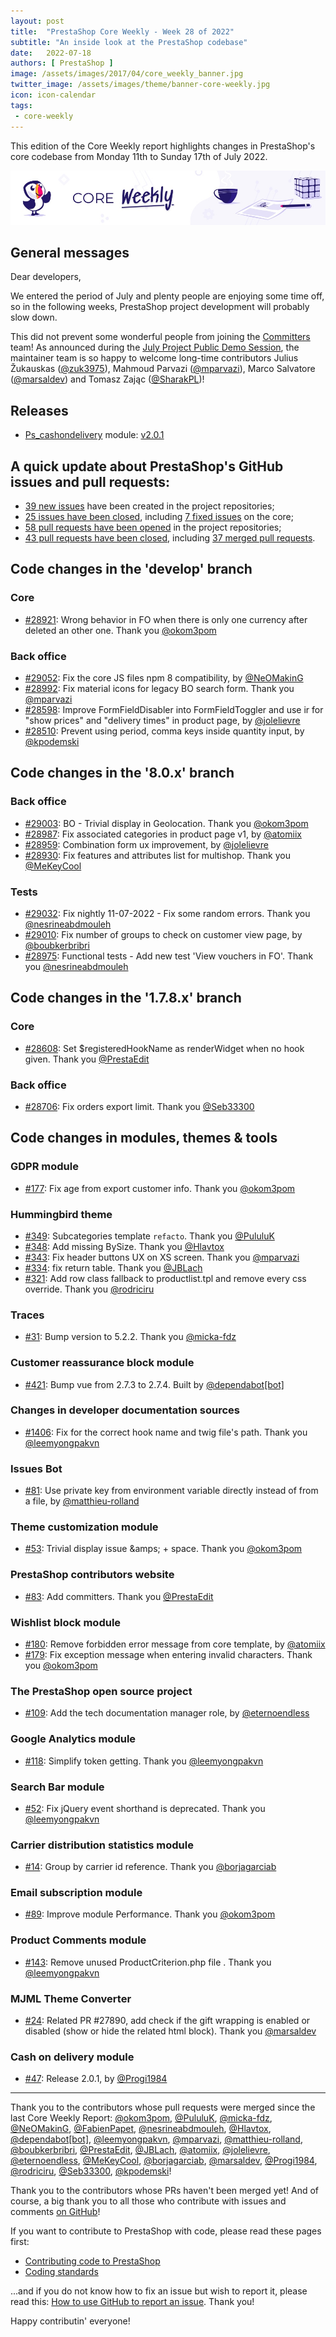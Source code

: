 ```yaml
---
layout: post
title:  "PrestaShop Core Weekly - Week 28 of 2022"
subtitle: "An inside look at the PrestaShop codebase"
date:   2022-07-18
authors: [ PrestaShop ]
image: /assets/images/2017/04/core_weekly_banner.jpg
twitter_image: /assets/images/theme/banner-core-weekly.jpg
icon: icon-calendar
tags:
 - core-weekly
---
```


This edition of the Core Weekly report highlights changes in PrestaShop's core codebase from Monday 11th to Sunday 17th of July 2022.

![Core Weekly banner](/assets/images/2018/12/banner-core-weekly.jpg)

## General messages

Dear developers,

We entered the period of July and plenty people are enjoying some time off, so in the following weeks, PrestaShop project development will probably slow down.

This did not prevent some wonderful people from joining the [Committers](https://www.prestashop-project.org/maintainers-guide/how-to-become-a-committer/) team! As announced during the [July Project Public Demo Session](https://build.prestashop.com/news/public-demo-5-2022/), the maintainer team is so happy to welcome long-time contributors Julius Žukauskas ([@zuk3975](https://github.com/zuk3975)), Mahmoud Parvazi ([@mparvazi](https://github.com/mparvazi)), Marco Salvatore ([@marsaldev](https://github.com/marsaldev)) and Tomasz Zając ([@SharakPL](https://github.com/SharakPL))!


## Releases

* [Ps_cashondelivery](https://github.com/PrestaShop/ps_cashondelivery) module: [v2.0.1](https://github.com/PrestaShop/ps_cashondelivery/releases/tag/v2.0.1)


## A quick update about PrestaShop's GitHub issues and pull requests:

- [39 new issues](https://github.com/search?q=org%3APrestaShop+is%3Apublic++-repo%3Aprestashop%2Fprestashop.github.io++is%3Aissue+created%3A2022-07-11..2022-07-17) have been created in the project repositories;
- [25 issues have been closed](https://github.com/search?q=org%3APrestaShop+is%3Apublic++-repo%3Aprestashop%2Fprestashop.github.io++is%3Aissue+closed%3A2022-07-11..2022-07-17), including [7 fixed issues](https://github.com/search?q=org%3APrestaShop+is%3Apublic++-repo%3Aprestashop%2Fprestashop.github.io++is%3Aissue+label%3Afixed+closed%3A2022-07-11..2022-07-17) on the core;
- [58 pull requests have been opened](https://github.com/search?q=org%3APrestaShop+is%3Apublic++-repo%3Aprestashop%2Fprestashop.github.io++is%3Apr+created%3A2022-07-11..2022-07-17) in the project repositories;
- [43 pull requests have been closed](https://github.com/search?q=org%3APrestaShop+is%3Apublic++-repo%3Aprestashop%2Fprestashop.github.io++is%3Apr+closed%3A2022-07-11..2022-07-17), including [37 merged pull requests](https://github.com/search?q=org%3APrestaShop+is%3Apublic++-repo%3Aprestashop%2Fprestashop.github.io++is%3Apr+merged%3A2022-07-11..2022-07-17).


## Code changes in the 'develop' branch


### Core
* [#28921](https://github.com/PrestaShop/PrestaShop/pull/28921): Wrong behavior in FO when there is only one currency after deleted an other one. Thank you [@okom3pom](https://github.com/okom3pom)


### Back office
* [#29052](https://github.com/PrestaShop/PrestaShop/pull/29052): Fix the core JS files npm 8 compatibility, by [@NeOMakinG](https://github.com/NeOMakinG)
* [#28992](https://github.com/PrestaShop/PrestaShop/pull/28992): Fix material icons for legacy BO search form. Thank you [@mparvazi](https://github.com/mparvazi)
* [#28598](https://github.com/PrestaShop/PrestaShop/pull/28598): Improve FormFieldDisabler into FormFieldToggler and use ir for "show prices" and "delivery times" in product page, by [@jolelievre](https://github.com/jolelievre)
* [#28510](https://github.com/PrestaShop/PrestaShop/pull/28510): Prevent using period, comma keys inside quantity input, by [@kpodemski](https://github.com/kpodemski)


## Code changes in the '8.0.x' branch


### Back office
* [#29003](https://github.com/PrestaShop/PrestaShop/pull/29003): BO - Trivial display in Geolocation. Thank you [@okom3pom](https://github.com/okom3pom)
* [#28987](https://github.com/PrestaShop/PrestaShop/pull/28987): Fix associated categories in product page v1, by [@atomiix](https://github.com/atomiix)
* [#28959](https://github.com/PrestaShop/PrestaShop/pull/28959): Combination form ux improvement, by [@jolelievre](https://github.com/jolelievre)
* [#28930](https://github.com/PrestaShop/PrestaShop/pull/28930): Fix features and attributes list for multishop. Thank you [@MeKeyCool](https://github.com/MeKeyCool)


### Tests
* [#29032](https://github.com/PrestaShop/PrestaShop/pull/29032): Fix nightly 11-07-2022 - Fix some random errors. Thank you [@nesrineabdmouleh](https://github.com/nesrineabdmouleh)
* [#29010](https://github.com/PrestaShop/PrestaShop/pull/29010): Fix number of groups to check on customer view page, by [@boubkerbribri](https://github.com/boubkerbribri)
* [#28975](https://github.com/PrestaShop/PrestaShop/pull/28975): Functional tests - Add new test 'View vouchers in FO'. Thank you [@nesrineabdmouleh](https://github.com/nesrineabdmouleh)


## Code changes in the '1.7.8.x' branch


### Core
* [#28608](https://github.com/PrestaShop/PrestaShop/pull/28608): Set $registeredHookName as renderWidget when no hook given. Thank you [@PrestaEdit](https://github.com/PrestaEdit)


### Back office
* [#28706](https://github.com/PrestaShop/PrestaShop/pull/28706): Fix orders export limit. Thank you [@Seb33300](https://github.com/Seb33300)


## Code changes in modules, themes & tools


### GDPR module
* [#177](https://github.com/PrestaShop/psgdpr/pull/177): Fix age from export customer info. Thank you [@okom3pom](https://github.com/okom3pom)


### Hummingbird theme
* [#349](https://github.com/PrestaShop/hummingbird/pull/349): Subcategories template `refacto`. Thank you [@PululuK](https://github.com/PululuK)
* [#348](https://github.com/PrestaShop/hummingbird/pull/348): Add missing BySize. Thank you [@Hlavtox](https://github.com/Hlavtox)
* [#343](https://github.com/PrestaShop/hummingbird/pull/343): Fix header buttons UX on XS screen. Thank you [@mparvazi](https://github.com/mparvazi)
* [#334](https://github.com/PrestaShop/hummingbird/pull/334): fix return table. Thank you [@JBLach](https://github.com/JBLach)
* [#321](https://github.com/PrestaShop/hummingbird/pull/321): Add row class fallback to productlist.tpl and remove every css override. Thank you [@rodriciru](https://github.com/rodriciru)


### Traces
* [#31](https://github.com/PrestaShop/traces/pull/31): Bump version to 5.2.2. Thank you [@micka-fdz](https://github.com/micka-fdz)


### Customer reassurance block module
* [#421](https://github.com/PrestaShop/blockreassurance/pull/421): Bump vue from 2.7.3 to 2.7.4. Built by [@dependabot[bot]](https://github.com/apps/dependabot)


### Changes in developer documentation sources
* [#1406](https://github.com/PrestaShop/docs/pull/1406): Fix for the correct hook name and twig file's path. Thank you [@leemyongpakvn](https://github.com/leemyongpakvn)


### Issues Bot
* [#81](https://github.com/PrestaShop/issuebot/pull/81): Use private key from environment variable directly instead of from a file, by [@matthieu-rolland](https://github.com/matthieu-rolland)


### Theme customization module
* [#53](https://github.com/PrestaShop/ps_themecusto/pull/53): Trivial display issue &amps; + space. Thank you [@okom3pom](https://github.com/okom3pom)


### PrestaShop contributors website
* [#83](https://github.com/PrestaShop/TopContributors/pull/83): Add committers. Thank you [@PrestaEdit](https://github.com/PrestaEdit)


### Wishlist block module
* [#180](https://github.com/PrestaShop/blockwishlist/pull/180): Remove forbidden error message from core template, by [@atomiix](https://github.com/atomiix)
* [#179](https://github.com/PrestaShop/blockwishlist/pull/179): Fix exception message when entering invalid characters. Thank you [@okom3pom](https://github.com/okom3pom)


### The PrestaShop open source project
* [#109](https://github.com/PrestaShop/open-source/pull/109): Add the tech documentation manager role, by [@eternoendless](https://github.com/eternoendless)


### Google Analytics module
* [#118](https://github.com/PrestaShop/ps_googleanalytics/pull/118): Simplify token getting. Thank you [@leemyongpakvn](https://github.com/leemyongpakvn)


### Search Bar module
* [#52](https://github.com/PrestaShop/ps_searchbar/pull/52): Fix jQuery event shorthand is deprecated. Thank you [@leemyongpakvn](https://github.com/leemyongpakvn)


### Carrier distribution statistics module
* [#14](https://github.com/PrestaShop/statscarrier/pull/14): Group by carrier id reference. Thank you [@borjagarciab](https://github.com/borjagarciab)


### Email subscription module
* [#89](https://github.com/PrestaShop/ps_emailsubscription/pull/89): Improve module Performance. Thank you [@okom3pom](https://github.com/okom3pom)


### Product Comments module
* [#143](https://github.com/PrestaShop/productcomments/pull/143): Remove unused ProductCriterion.php file . Thank you [@leemyongpakvn](https://github.com/leemyongpakvn)


### MJML Theme Converter
* [#24](https://github.com/PrestaShop/mjml-theme-converter/pull/24): Related PR #27890, add check if the gift wrapping is enabled or disabled (show or hide the related html block). Thank you [@marsaldev](https://github.com/marsaldev)


### Cash on delivery module
* [#47](https://github.com/PrestaShop/ps_cashondelivery/pull/47): Release 2.0.1, by [@Progi1984](https://github.com/Progi1984)


<hr />

Thank you to the contributors whose pull requests were merged since the last Core Weekly Report: [@okom3pom](https://github.com/okom3pom), [@PululuK](https://github.com/PululuK), [@micka-fdz](https://github.com/micka-fdz), [@NeOMakinG](https://github.com/NeOMakinG), [@FabienPapet](https://github.com/FabienPapet), [@nesrineabdmouleh](https://github.com/nesrineabdmouleh), [@Hlavtox](https://github.com/Hlavtox), [@dependabot[bot]](https://github.com/apps/dependabot), [@leemyongpakvn](https://github.com/leemyongpakvn), [@mparvazi](https://github.com/mparvazi), [@matthieu-rolland](https://github.com/matthieu-rolland), [@boubkerbribri](https://github.com/boubkerbribri), [@PrestaEdit](https://github.com/PrestaEdit), [@JBLach](https://github.com/JBLach), [@atomiix](https://github.com/atomiix), [@jolelievre](https://github.com/jolelievre), [@eternoendless](https://github.com/eternoendless), [@MeKeyCool](https://github.com/MeKeyCool), [@borjagarciab](https://github.com/borjagarciab), [@marsaldev](https://github.com/marsaldev), [@Progi1984](https://github.com/Progi1984), [@rodriciru](https://github.com/rodriciru), [@Seb33300](https://github.com/Seb33300), [@kpodemski](https://github.com/kpodemski)!

Thank you to the contributors whose PRs haven't been merged yet! And of course, a big thank you to all those who contribute with issues and comments [on GitHub](https://github.com/PrestaShop/PrestaShop)!

If you want to contribute to PrestaShop with code, please read these pages first:

 * [Contributing code to PrestaShop](https://devdocs.prestashop.com/8/contribute/contribution-guidelines/)
 * [Coding standards](https://devdocs.prestashop.com/8/development/coding-standards/)

...and if you do not know how to fix an issue but wish to report it, please read this: [How to use GitHub to report an issue](https://devdocs.prestashop.com/8/contribute/contribute-reporting-issues/). Thank you!

Happy contributin' everyone!

